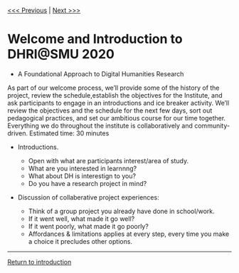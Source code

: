 
[<<< Previous](logistics.md) | [Next >>>](DHRI.md) 

# Welcome and Introduction to DHRI@SMU 2020
* A Foundational Approach to Digital Humanities Research

As part of our welcome process, we’ll provide some of the history of the project, review the schedule,establish the objectives for the Institute, and ask participants to engage in an introductions and ice breaker activity. We’ll review the objectives and the schedule for the next few days, sort out pedagogical practices, and set our ambitious course for our time together. Everything we do throughout the institute is collaboratively and community-driven. 
Estimated time: 30 minutes

* Introductions. 
    * Open with what are participants interest/area of study.  
    * What are you interested in learnnng? 
    * What about DH is interestign to you? 
    * Do you have a research project in mind? 

*  Discussion of collaberative project experiences:  
    * Think of a group project you already have done in school/work. 
    * If it went well, what made it go well? 
    * If it went poorly, what made it go poorly? 
    * Affordances & limitations applies at every step, every time you make a choice it precludes other options.  


    

----
[Return to introduction](https://github.com/DHRISMU/intro)


